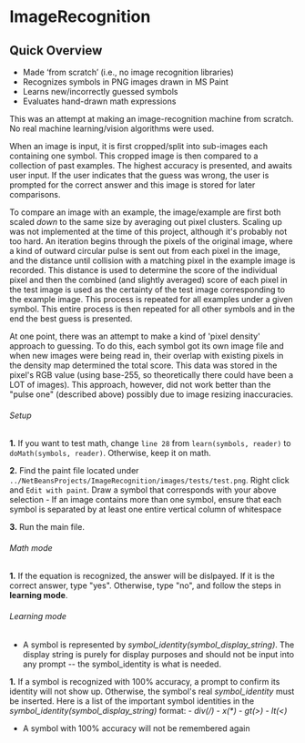 # ImageRecognition

## Quick Overview
- Made ‘from scratch’ (i.e., no image recognition libraries)
- Recognizes symbols in PNG images drawn in MS Paint
- Learns new/incorrectly guessed symbols
- Evaluates hand-drawn math expressions

This was an attempt at making an image-recognition machine from scratch. No real machine learning/vision algorithms were used.

When an image is input, it is first cropped/split into sub-images each containing one symbol.
This cropped image is then compared to a collection of past examples. The highest accuracy is presented, and awaits user input. If the user indicates that the guess was wrong, the user is prompted for the correct answer and this image is stored for later comparisons.

To compare an image with an example, the image/example are first both scaled *down* to the same size by averaging out pixel clusters. Scaling up was not implemented at the time of this project, although it's probably not too hard.
An iteration begins through the pixels of the original image, where a kind of outward circular pulse is sent out from each pixel in the image, and the distance until collision with a matching pixel in the example image is recorded. This distance is used to determine the score of the individual pixel and then the combined (and slightly averaged) score of each pixel in the test image is used as the certainty of the test image corresponding to the example image. This process is repeated for all examples under a given symbol. This entire process is then repeated for all other symbols and in the end the best guess is presented.

At one point, there was an attempt to make a kind of 'pixel density' approach to guessing. To do this, each symbol got its own image file and when new images were being read in, their overlap with existing pixels in the density map determined the total score. This data was stored in the pixel's RGB value (using base-255, so theoretically there could have been a LOT of images). This approach, however, did not work better than the "pulse one" (described above) possibly due to image resizing inaccuracies.

###### Setup

   **1.** If you want to test math, change `line 28` from `learn(symbols, reader)` to `doMath(symbols, reader)`. Otherwise, keep it on math.

   **2.** Find the paint file located under `../NetBeansProjects/ImageRecognition/images/tests/test.png`. Right click and `Edit with paint`. Draw a symbol that corresponds with your above selection
    - If an image contains more than one symbol, ensure that each symbol is separated by at least one entire vertical column of whitespace

   **3.** Run the main file.

###### Math mode

   **1.** If the equation is recognized, the answer will be dislpayed. If it is the correct answer, type "yes". Otherwise, type "no", and follow the steps in **learning mode**.

###### Learning mode

   - A symbol is represented by *symbol_identity(symbol_display_string)*. The display string is purely for display purposes and should not be input into any prompt -- the symbol_identity is what is needed.

   **1.** If a symbol is recognized with 100% accuracy, a prompt to confirm its identity will not show up. Otherwise, the symbol's real *symbol_identity* must be inserted. Here is a list of the important symbol identities in the *symbol_identity(symbol_display_string)* format:
     - *div(/)*
     - _x(*)_
     - *gt(>)*
     - *lt(<)*
    
   - A symbol with 100% accuracy will not be remembered again

